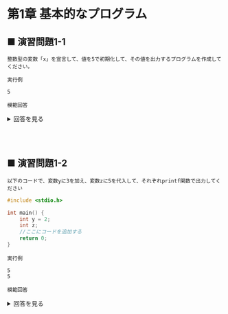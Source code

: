 # 第1章 基本的なプログラム

## ■ 演習問題1-1

```
整数型の変数「x」を宣言して、値を5で初期化して、その値を出力するプログラムを作成してください。
```

`実行例`

```
5
```

`模範回答`
<details>
<summary>回答を見る</summary>

```c
#include <stdio.h>

int main() {
  int x = 5;
  printf("%d\n", x);
  return 0;
}
```
</details>

<br><br>

## ■ 演習問題1-2

```
以下のコードで、変数yに3を加え、変数zに5を代入して、それぞれprintf関数で出力してください
```

```c
#include <stdio.h>

int main() {
    int y = 2;
    int z;
    //ここにコードを追加する
    return 0;
}

```

`実行例`

```
5
5
```

`模範回答`
<details>
<summary>回答を見る</summary>

```c
#include <stdio.h>

int main() {
    int y = 2;
    int z;
    y += 3; // yに3を加える
    z = 5; // zに5を代入
    printf("%d\n", y); // yの値を出力
    printf("%d\n", z); // zの値を出力
    return 0;
}
```
</details>
